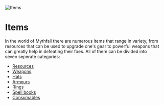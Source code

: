 ![Items](../images/items/items.png)
# Items
In the world of Mythfall there are numerous items that range in variety, from resources that can be used to upgrade one's gear to powerful weapons that can greatly help in defeating their foes.
All of them can be divided into seven seperate categories:

- [Resources](./resources/resources.md)
- [Weapons](./weapons/weapons.md)
- [Hats](./hats/hats.md)
- [Armours](./armours/armours.md)
- [Rings](./rings/rings.md)
- [Spell books](./spellbooks/spellbooks.md)
- [Consumables](./consumables/consumables.md)